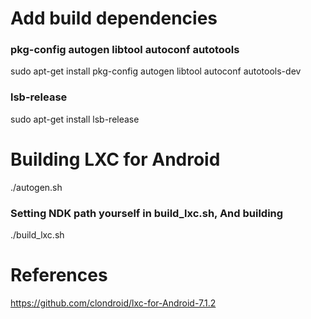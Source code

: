 # Add build dependencies
### pkg-config autogen libtool autoconf autotools
sudo apt-get install pkg-config autogen libtool autoconf autotools-dev

### lsb-release
sudo apt-get install lsb-release

# Building LXC for Android
./autogen.sh

### Setting NDK path yourself in build_lxc.sh, And building
./build_lxc.sh

# References
https://github.com/clondroid/lxc-for-Android-7.1.2
